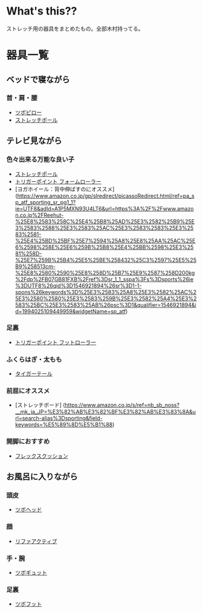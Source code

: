 # What's this??
ストレッチ用の器具をまとめたもの。全部木村持ってる。

# 器具一覧
## ベッドで寝ながら
### 首・肩・腰
- [ツボピロー](https://www.amazon.co.jp/Akaishi-AKAISHI-%E3%83%84%E3%83%9C-%E3%83%94%E3%83%AD%E3%83%BC-HB-095/dp/B0778RC8FJ/ref=pd_sbs_194_4/355-3573543-9548754?_encoding=UTF8&pd_rd_i=B0778RC8FJ&pd_rd_r=37060cf8-12fd-11e9-9c6b-931bf63e9b6e&pd_rd_w=1CSG2&pd_rd_wg=FSCp2&pf_rd_p=cda7018a-662b-401f-9c16-bd4ec317039e&pf_rd_r=DAC7K6545S7T7XBCYFKV&refRID=DAC7K6545S7T7XBCYFKV)
- [ストレッチボール](https://www.amazon.co.jp/VIE-%E3%83%A9%E3%83%B4%E3%82%A3-%E3%81%8B%E3%81%9F%E3%81%8A-%E3%82%B9%E3%83%88%E3%83%AC%E3%83%83%E3%83%81-%E3%83%9E%E3%83%83%E3%82%B5%E3%83%BC%E3%82%B8%E3%83%9C%E3%83%BC%E3%83%AB/dp/B0109GH0UC/ref=sr_1_cc_2?s=aps&ie=UTF8&qid=1546921555&sr=1-2-catcorr&keywords=%E3%81%8B%E3%81%9F%E3%81%8A%E3%80%80%E3%82%84%E3%82%8F%E3%81%8A)

## テレビ見ながら
### 色々出来る万能な良い子
- [ストレッチポール](https://www.amazon.co.jp/LPN-%E3%82%B9%E3%83%88%E3%83%AC%E3%83%83%E3%83%81%E3%83%9D%E3%83%BC%E3%83%AB-EX-%E3%83%8D%E3%82%A4%E3%83%93%E3%83%BC-0001/dp/B00F9VW8SC/ref=sr_1_5?s=sports&ie=UTF8&qid=1546921746&sr=1-5&keywords=%E3%82%B9%E3%83%88%E3%83%AC%E3%83%83%E3%83%81%E3%83%9D%E3%83%BC%E3%83%AB)
- [トリガーポイント フォームローラー](https://www.amazon.co.jp/%E3%83%88%E3%83%AA%E3%82%AC%E3%83%BC%E3%83%9D%E3%82%A4%E3%83%B3%E3%83%88-TRIGGERPOINT-%E9%95%B7%E3%81%9566cm%E3%81%AE%E3%83%AD%E3%83%B3%E3%82%B0%E3%83%A2%E3%83%87%E3%83%AB-%E3%80%90%E6%97%A5%E6%9C%AC%E8%AA%9E%E3%82%AC%E3%82%A4%E3%83%89%E3%83%96%E3%83%83%E3%82%AF%E4%BB%98%E3%80%91-04412/dp/B01A9VX4AC/ref=pd_sbs_200_21?_encoding=UTF8&pd_rd_i=B01A9VX4AC&pd_rd_r=27916847-12fc-11e9-a530-ebb5f48d2cfe&pd_rd_w=IrFgM&pd_rd_wg=GPVEO&pf_rd_p=cda7018a-662b-401f-9c16-bd4ec317039e&pf_rd_r=QFB23KS4V4XHXXP868Q1&psc=1&refRID=QFB23KS4V4XHXXP868Q1)
- [ヨガホイール：背中伸ばすのにオススメ]
(https://www.amazon.co.jp/gp/slredirect/picassoRedirect.html/ref=pa_sp_atf_sporting_sr_pg1_1?ie=UTF8&adId=A1P5MXN93U4LT6&url=https%3A%2F%2Fwww.amazon.co.jp%2FReehut-%25E8%2583%258C%25E4%25B8%25AD%25E3%2582%25B9%25E3%2583%2588%25E3%2583%25AC%25E3%2583%2583%25E3%2583%2581-%25E4%25BD%25BF%25E7%2594%25A8%25E8%25AA%25AC%25E6%2598%258E%25E6%259B%25B8%25E4%25BB%2598%25E3%2581%258D-%25E7%259B%25B4%25E5%25BE%258432%25C3%2597%25E5%25B9%258513cm-%25E8%2580%2590%25E8%258D%25B7%25E9%2587%258D200kg%2Fdp%2FB07GB81FXB%2Fref%3Dsr_1_1_sspa%3Fs%3Dsports%26ie%3DUTF8%26qid%3D1546921894%26sr%3D1-1-spons%26keywords%3D%25E3%2583%25A8%25E3%2582%25AC%25E3%2580%2580%25E3%2583%259B%25E3%2582%25A4%25E3%2583%25BC%25E3%2583%25AB%26psc%3D1&qualifier=1546921894&id=1994025109449959&widgetName=sp_atf)

### 足裏
- [トリガーポイント フットローラー](https://www.amazon.co.jp/TRIGGERPOINT-PERFORMANCE-%E3%83%88%E3%83%AA%E3%82%AC%E3%83%BC%E3%83%9D%E3%82%A4%E3%83%B3%E3%83%88-%E3%83%91%E3%83%95%E3%82%A9%E3%83%BC%E3%83%9E%E3%83%B3%E3%82%B9-%E3%83%95%E3%83%83%E3%83%88%E3%83%AD%E3%83%BC%E3%83%A9%E3%83%BC/dp/B00NJZD9XS/ref=sr_1_23?s=sports&ie=UTF8&qid=1546921197&sr=1-23&keywords=%E3%83%88%E3%83%AA%E3%82%AC%E3%83%BC%E3%83%9D%E3%82%A4%E3%83%B3%E3%83%88)

### ふくらはぎ・太もも
- [タイガーテール](https://www.amazon.co.jp/%E3%82%BB%E3%83%AB%E3%83%95%E3%83%9C%E3%83%87%E3%82%A3%E3%82%B1%E3%82%A2%E3%83%BB%E3%82%B8%E3%83%A3%E3%83%91%E3%83%B3-TT18-TigerTail-%E3%83%88%E3%83%AA%E3%82%AC%E3%83%BC%E3%83%9D%E3%82%A4%E3%83%B3%E3%83%88%EF%BC%86%E7%AD%8B%E7%AD%8B%E8%86%9C%E3%83%AA%E3%83%AA%E3%83%BC%E3%82%B9%E3%83%BB%E3%83%9E%E3%83%83%E3%82%B5%E3%83%BC%E3%82%B8%E3%83%AD%E3%83%BC%E3%83%A9%E3%83%BC-%E3%82%B9%E3%82%BF%E3%83%B3%E3%83%80%E3%83%BC%E3%83%89%E3%83%A2%E3%83%87%E3%83%AB%EF%BC%8846cm%EF%BC%89/dp/B000FE82QU/ref=sr_1_2_sspa?s=sports&ie=UTF8&qid=1546921181&sr=1-2-spons&keywords=%E3%82%BF%E3%82%A4%E3%82%AC%E3%83%BC%E3%83%86%E3%83%BC%E3%83%AB&psc=1)

### 前屈にオススメ
- [ストレッチボード]
(https://www.amazon.co.jp/s/ref=nb_sb_noss?__mk_ja_JP=%E3%82%AB%E3%82%BF%E3%82%AB%E3%83%8A&url=search-alias%3Dsporting&field-keywords=%E5%89%8D%E5%B1%88)

### 開脚におすすめ
- [フレックスクッション](https://www.amazon.co.jp/%E3%82%B5%E3%83%B3%E3%83%86%E3%83%97%E3%83%A9%E3%82%B9-%E3%83%95%E3%83%AC%E3%83%83%E3%82%AF%E3%82%B9%E3%82%AF%E3%83%83%E3%82%B7%E3%83%A7%E3%83%B3-%E3%83%96%E3%83%A9%E3%83%83%E3%82%AF-FC-A402K/dp/B00Q6NK0ZU/ref=pd_bxgy_200_img_2/355-3573543-9548754?_encoding=UTF8&pd_rd_i=B00Q6NK0ZU&pd_rd_r=72252213-12fe-11e9-984c-334efba7b65e&pd_rd_w=KrdZ6&pd_rd_wg=6mO2a&pf_rd_p=a4de75e6-d8f7-4a34-bd69-503ea4866e6c&pf_rd_r=TDHKVVEQRK6N12FZVC35&psc=1&refRID=TDHKVVEQRK6N12FZVC35)

## お風呂に入りながら
### 頭皮
- [ツボヘッド](https://www.amazon.co.jp/%E3%83%84%E3%83%9C%E3%83%98%E3%83%83%E3%83%89-%E3%83%96%E3%83%A9%E3%83%83%E3%82%AF-HB-094-AKAISHI-%E3%81%A4%E3%81%BC%E6%8A%BC%E3%81%97%E3%83%BB%E3%83%9E%E3%83%83%E3%82%B5%E3%83%BC%E3%82%B8/dp/B01FVV7VZE/ref=sr_1_cc_3?s=aps&ie=UTF8&qid=1546921263&sr=1-3-catcorr&keywords=%E3%82%A2%E3%82%AB%E3%82%A4%E3%82%B7+%E3%83%98%E3%83%83%E3%83%89)

### 顔
- [リファアクティブ](https://www.amazon.co.jp/MTG-%E3%82%A8%E3%83%A0%E3%83%86%E3%82%A3%E3%83%BC%E3%82%B8%E3%83%BC-%E3%80%90%E5%85%AC%E5%BC%8F%E3%80%91%E3%83%AA%E3%83%95%E3%82%A1%E3%82%A2%E3%82%AF%E3%83%86%E3%82%A3%E3%83%96-%E5%BF%99%E3%81%97%E3%81%84%E6%AF%8E%E6%97%A5%E3%81%AE%E3%83%9C%E3%83%87%E3%82%A3%E3%82%B1%E3%82%A2%E7%94%A8-RF-AT2228B-N/dp/B0761MMWPQ/ref=sr_1_15_sspa?s=sports&ie=UTF8&qid=1546921818&sr=1-15-spons&keywords=%E3%83%95%E3%82%A7%E3%82%A4%E3%82%B9%E3%83%AD%E3%83%BC%E3%83%A9%E3%83%BC&psc=1)

### 手・腕
- [ツボギュット](https://www.amazon.co.jp/Akaishi-AKAISHI-%E3%83%84%E3%83%9C-%E3%82%AE%E3%83%A5%E3%83%83%E3%83%88-HB-098/dp/B0778GB471/ref=pd_sbs_194_1/355-3573543-9548754?_encoding=UTF8&pd_rd_i=B0778GB471&pd_rd_r=20dbeb77-12fd-11e9-b8a4-eb47d2266fc3&pd_rd_w=HdIz1&pd_rd_wg=mWWE4&pf_rd_p=cda7018a-662b-401f-9c16-bd4ec317039e&pf_rd_r=JBB9SG3Q72VAWRP624FQ&refRID=JBB9SG3Q72VAWRP624FQ)

### 足裏
- [ツボフット](https://www.amazon.co.jp/%E3%82%A2%E3%82%AB%E3%82%A4%E3%82%B7-AKAISHI-%EF%BE%82%EF%BE%8E%EF%BE%9E%EF%BE%8C%EF%BE%82%EF%BE%84%EF%BE%8C%EF%BE%9E%EF%BE%97%EF%BE%82%EF%BD%B8-%E3%83%84%E3%83%9C%E3%83%95%E3%83%83%E3%83%88-%E3%83%96%E3%83%A9%E3%83%83%E3%82%AF/dp/B01MCYF4UJ/ref=sr_1_24?ie=UTF8&qid=1546921390&sr=8-24&keywords=AKAISHI)